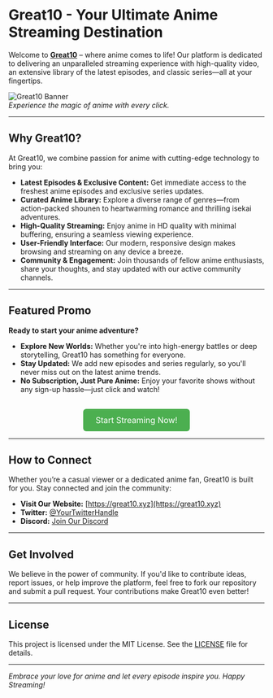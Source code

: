 # Great10 - Your Ultimate Anime Streaming Destination

Welcome to **[Great10](https://great10.xyz)** – where anime comes to life! Our platform is dedicated to delivering an unparalleled streaming experience with high-quality video, an extensive library of the latest episodes, and classic series—all at your fingertips.

![Great10 Banner](https://cdn.noitatnemucod.net/thumbnail/1366x768/100/171a758ec0cd08629b54282d586dad87.jpg)  
*Experience the magic of anime with every click.*

---

## Why Great10?

At Great10, we combine passion for anime with cutting-edge technology to bring you:

- **Latest Episodes & Exclusive Content:** Get immediate access to the freshest anime episodes and exclusive series updates.
- **Curated Anime Library:** Explore a diverse range of genres—from action-packed shounen to heartwarming romance and thrilling isekai adventures.
- **High-Quality Streaming:** Enjoy anime in HD quality with minimal buffering, ensuring a seamless viewing experience.
- **User-Friendly Interface:** Our modern, responsive design makes browsing and streaming on any device a breeze.
- **Community & Engagement:** Join thousands of fellow anime enthusiasts, share your thoughts, and stay updated with our active community channels.

---

## Featured Promo

**Ready to start your anime adventure?**

- **Explore New Worlds:** Whether you're into high-energy battles or deep storytelling, Great10 has something for everyone.
- **Stay Updated:** We add new episodes and series regularly, so you'll never miss out on the latest anime trends.
- **No Subscription, Just Pure Anime:** Enjoy your favorite shows without any sign-up hassle—just click and watch!

<div align="center">
  <a href="https://great10.xyz" target="_blank" style="display:inline-block; padding:12px 24px; margin-top:16px; background-color:#4CAF50; color:#fff; font-size:16px; text-decoration:none; border-radius:6px;">
    Start Streaming Now!
  </a>
</div>

---

## How to Connect

Whether you’re a casual viewer or a dedicated anime fan, Great10 is built for you. Stay connected and join the community:

- **Visit Our Website:** [https://great10.xyz](https://great10.xyz)
- **Twitter:** [@YourTwitterHandle](https://twitter.com/)  <!-- Update with your actual Twitter link -->
- **Discord:** [Join Our Discord](https://discord.com/invite/MKepHcK7Mw)  <!-- Update with your actual Discord link -->

---

## Get Involved

We believe in the power of community. If you'd like to contribute ideas, report issues, or help improve the platform, feel free to fork our repository and submit a pull request. Your contributions make Great10 even better!

---

## License

This project is licensed under the MIT License. See the [LICENSE](LICENSE) file for details.

---

*Embrace your love for anime and let every episode inspire you. Happy Streaming!*

